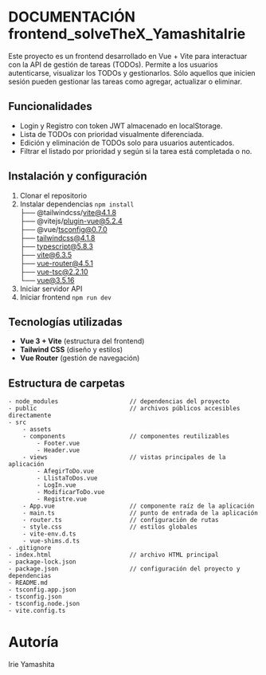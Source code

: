 # DOCUMENTACIÓN frontend_solveTheX_YamashitaIrie

Este proyecto es un frontend desarrollado en Vue + Vite para interactuar con la API de gestión de tareas (TODOs). Permite a los usuarios autenticarse, visualizar los TODOs y gestionarlos. Sólo aquellos que inicien sesión pueden gestionar las tareas como agregar, actualizar o eliminar. 

## Funcionalidades
+ Login y Registro con token JWT almacenado en localStorage.
+ Lista de TODOs con prioridad visualmente diferenciada.
+ Edición y eliminación de TODOs solo para usuarios autenticados.
+ Filtrar el listado por prioridad y según si la tarea está completada o no.

## Instalación y configuración
1. Clonar el repositorio
2. Instalar dependencias `npm install`  
    ├── @tailwindcss/vite@4.1.8    
    ├── @vitejs/plugin-vue@5.2.4   
    ├── @vue/tsconfig@0.7.0    
    ├── tailwindcss@4.1.8  
    ├── typescript@5.8.3  
    ├── vite@6.3.5  
    ├── vue-router@4.5.1  
    ├── vue-tsc@2.2.10  
    └── vue@3.5.16  
3. Iniciar servidor API
4. Iniciar frontend `npm run dev`


## Tecnologías utilizadas
+ **Vue 3 + Vite** (estructura del frontend)
+ **Tailwind CSS** (diseño y estilos)
+ **Vue Router** (gestión de navegación)


## Estructura de carpetas
```
- node_modules                    // dependencias del proyecto
- public                          // archivos públicos accesibles directamente
- src
    - assets
    - components                  // componentes reutilizables
        - Footer.vue
        - Header.vue
    - views                       // vistas principales de la aplicación
        - AfegirToDo.vue
        - LlistaToDos.vue
        - LogIn.vue
        - ModificarToDo.vue
        - Registre.vue
    - App.vue                     // componente raíz de la aplicación
    - main.ts                     // punto de entrada de la aplicación
    - router.ts                   // configuración de rutas
    - style.css                   // estilos globales
    - vite-env.d.ts               
    - vue-shims.d.ts              
- .gitignore                      
- index.html                      // archivo HTML principal
- package-lock.json               
- package.json                    // configuración del proyecto y dependencias
- README.md                       
- tsconfig.app.json               
- tsconfig.json                   
- tsconfig.node.json             
- vite.config.ts 
```


# Autoría
Irie Yamashita
